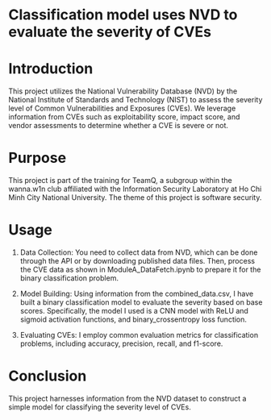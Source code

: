 # Classification model uses NVD to evaluate the severity of CVEs
# Introduction
This project utilizes the National Vulnerability Database (NVD) by the National Institute of Standards and Technology (NIST) to assess the severity level of Common Vulnerabilities and Exposures (CVEs). We leverage information from CVEs such as exploitability score, impact score, and vendor assessments to determine whether a CVE is severe or not.

# Purpose
This project is part of the training for TeamQ, a subgroup within the wanna.w1n club affiliated with the Information Security Laboratory at Ho Chi Minh City National University. The theme of this project is software security.

# Usage
1. Data Collection: You need to collect data from NVD, which can be done through the API or by downloading published data files. Then, process the CVE data as shown in ModuleA_DataFetch.ipynb to prepare it for the binary classification problem.

2. Model Building: Using information from the combined_data.csv, I have built a binary classification model to evaluate the severity based on base scores. Specifically, the model I used is a CNN model with ReLU and sigmoid activation functions, and binary_crossentropy loss function.

3. Evaluating CVEs: I employ common evaluation metrics for classification problems, including accuracy, precision, recall, and f1-score.

# Conclusion
This project harnesses information from the NVD dataset to construct a simple model for classifying the severity level of CVEs.
